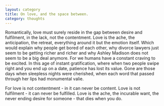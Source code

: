 ```yaml
---
layout: category
title: On love, and the space between.
category: thoughts
---
```


Romantically, love must surely reside in the gap between desire and fulfilment, in the lack, not the contentment. Love is the ache, the anticipation, the retreat, everything around it but the emotion itself. Which would explain why people get bored of each other, why divorce lawyers just seem to be getting richer and richer and why Ashley Madison does not seem to be a big deal anymore. For we humans have a constant craving to be excited. In this age of instant gratification, where when two people swipe right and you end up on a date, patience has lost its value. Gone are those days when sleepless nights were cherished, when each word that passed through her lips had monumental valie.

For love is not contentment - in it can never be content. Love is not fulfilment - it can never be fulfilled. Love is the ache, the incurable want, the never ending desire for someone - that dies when you do. 